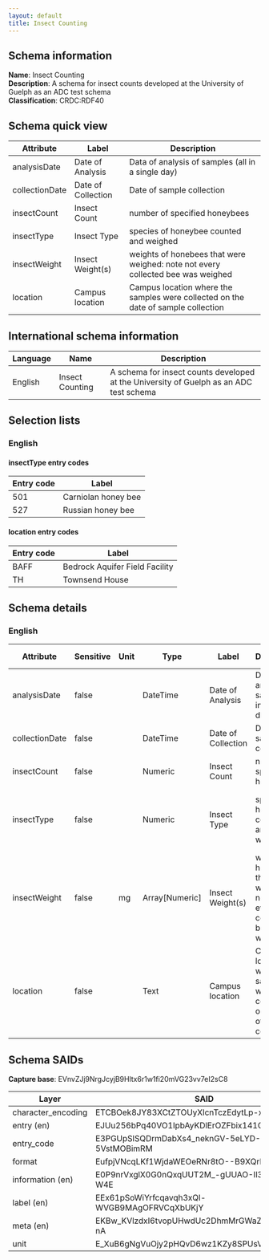 ```yaml
---
layout: default  
title: Insect Counting  
---
```


## Schema information

**Name**: Insect Counting  
**Description**: A schema for insect counts developed at the University of Guelph as an ADC test schema  
**Classification**: CRDC:RDF40  

## Schema quick view

| Attribute | Label | Description |
| --- | --- | --- |
| analysisDate | Date of Analysis | Data of analysis of samples (all in a single day) |
| collectionDate | Date of Collection | Date of sample collection |
| insectCount | Insect Count | number of specified honeybees |
| insectType | Insect Type | species of honeybee counted and weighed |
| insectWeight | Insect Weight(s) | weights of honebees that were weighed: note not every collected bee was weighed |
| location | Campus location | Campus location where the samples were collected on the date of sample collection |

## International schema information

| Language | Name | Description |
| --- | --- | --- |
| English | Insect Counting | A schema for insect counts developed at the University of Guelph as an ADC test schema |

## Selection lists

### English

#### insectType entry codes

| Entry code | Label |
| --- | --- |
| 501 | Carniolan honey bee |
| 527 | Russian honey bee |

#### location entry codes

| Entry code | Label |
| --- | --- |
| BAFF | Bedrock Aquifer Field Facility |
| TH | Townsend House |

## Schema details

### English

| Attribute | Sensitive | Unit | Type | Label | Description | List | Character encoding | Format rule |
| --- | --- | --- | --- | --- | --- | --- | --- | --- |
| analysisDate | false |  | DateTime | Date of Analysis | Data of analysis of samples (all in a single day) | Not a list | utf-8 | YYYY\-MM\-DD |
| collectionDate | false |  | DateTime | Date of Collection | Date of sample collection | Not a list | utf-8 | YYYY\-MM\-DD |
| insectCount | false |  | Numeric | Insect Count | number of specified honeybees | Not a list | utf-8 | ^\[\+\-\]?\\d\+$ |
| insectType | false |  | Numeric | Insect Type | species of honeybee counted and weighed | Carniolan honey bee, Russian honey bee | utf-8 | ^\[\+\-\]?\\d\+$ |
| insectWeight | false | mg | Array[Numeric] | Insect Weight(s) | weights of honebees that were weighed: note not every collected bee was weighed | Not a list | utf-8 | ^\[\+\-\]?\\d\+$ |
| location | false |  | Text | Campus location | Campus location where the samples were collected on the date of sample collection | Bedrock Aquifer Field Facility, Townsend House | utf-8 | \[A\-Z\]\* |

## Schema SAIDs

**Capture base**: EVnvZJj9NrgJcyjB9Hltx6r1w1fi20mVG23vv7eI2sC8

| Layer | SAID |
| --- | --- |
| character_encoding | ETCBOek8JY83XCtZTOUyXlcnTczEdytLp-xpC7eDGRGY |
| entry (en) | EJUu256bPq40VO1IpbAyKDlErOZFbix141GerLcOfgh4 |
| entry_code | E3PGUpSlSQDrmDabXs4_neknGV-5eLYD-5VstMOBimRM |
| format | EufpjVNcqLKf1WjdaWEOeRNr8tO--B9XQrDgYMtgPbNE |
| information (en) | E0P9nrVxglX0G0nQxqUUT2M_-gUUAO-Il3zVBDfD-W4E |
| label (en) | EEx61pSoWiYrfcqavqh3xQl-WVGB9MAgOFRVCqXbUKjY |
| meta (en) | EKBw_KVlzdxI6tvopUHwdUc2DhmMrGWaZ3h7q1pWi-nA |
| unit | E_XuB6gNgVuOjy2pHQvD6wz1KZy8SPUsVTjxYiH0b250 |
